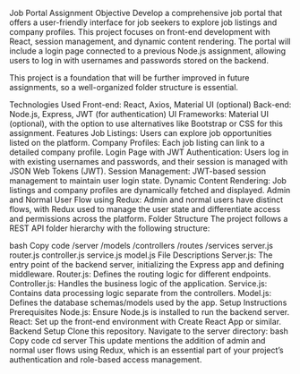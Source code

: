 Job Portal Assignment
Objective
Develop a comprehensive job portal that offers a user-friendly interface for job seekers to explore job listings and company profiles. This project focuses on front-end development with React, session management, and dynamic content rendering. The portal will include a login page connected to a previous Node.js assignment, allowing users to log in with usernames and passwords stored on the backend.

This project is a foundation that will be further improved in future assignments, so a well-organized folder structure is essential.

Technologies Used
Front-end: React, Axios, Material UI (optional)
Back-end: Node.js, Express, JWT (for authentication)
UI Frameworks: Material UI (optional), with the option to use alternatives like Bootstrap or CSS for this assignment.
Features
Job Listings: Users can explore job opportunities listed on the platform.
Company Profiles: Each job listing can link to a detailed company profile.
Login Page with JWT Authentication: Users log in with existing usernames and passwords, and their session is managed with JSON Web Tokens (JWT).
Session Management: JWT-based session management to maintain user login state.
Dynamic Content Rendering: Job listings and company profiles are dynamically fetched and displayed.
Admin and Normal User Flow using Redux: Admin and normal users have distinct flows, with Redux used to manage the user state and differentiate access and permissions across the platform.
Folder Structure
The project follows a REST API folder hierarchy with the following structure:

bash
Copy code
/server
    /models
    /controllers
    /routes
    /services
server.js
router.js
controller.js
service.js
model.js
File Descriptions
Server.js: The entry point of the backend server, initializing the Express app and defining middleware.
Router.js: Defines the routing logic for different endpoints.
Controller.js: Handles the business logic of the application.
Service.js: Contains data processing logic separate from the controllers.
Model.js: Defines the database schemas/models used by the app.
Setup Instructions
Prerequisites
Node.js: Ensure Node.js is installed to run the backend server.
React: Set up the front-end environment with Create React App or similar.
Backend Setup
Clone this repository.
Navigate to the server directory:
bash
Copy code
cd server
This update mentions the addition of admin and normal user flows using Redux, which is an essential part of your project’s authentication and role-based access management.
